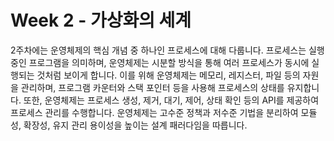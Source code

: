 # Week 2 - 가상화의 세계

2주차에는 운영체제의 핵심 개념 중 하나인 프로세스에 대해 다룹니다. 프로세스는 실행 중인 프로그램을 의미하며, 운영체제는 시분할 방식을 통해 여러 프로세스가 동시에 실행되는 것처럼 보이게 합니다. 이를 위해 운영체제는 메모리, 레지스터, 파일 등의 자원을 관리하며, 프로그램 카운터와 스택 포인터 등을 사용해 프로세스의 상태를 유지합니다. 또한, 운영체제는 프로세스 생성, 제거, 대기, 제어, 상태 확인 등의 API를 제공하여 프로세스 관리를 수행합니다. 운영체제는 고수준 정책과 저수준 기법을 분리하여 모듈성, 확장성, 유지 관리 용이성을 높이는 설계 패러다임을 따릅니다.

```{tableofcontents}

```
